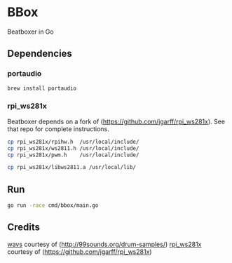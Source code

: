 # BBox

Beatboxer in Go

## Dependencies

### portaudio

```bash
brew install portaudio
```

### rpi_ws281x

Beatboxer depends on a fork of (https://github.com/jgarff/rpi_ws281x). See that
repo for complete instructions.

```bash
cp rpi_ws281x/rpihw.h  /usr/local/include/
cp rpi_ws281x/ws2811.h /usr/local/include/
cp rpi_ws281x/pwm.h    /usr/local/include/

cp rpi_ws281x/libws2811.a /usr/local/lib/
```

## Run

```bash
go run -race cmd/bbox/main.go
```

## Credits

[wavs](wavs) courtesy of (http://99sounds.org/drum-samples/)
[rpi_ws281x](rpi_ws281x) courtesy of (https://github.com/jgarff/rpi_ws281x)
